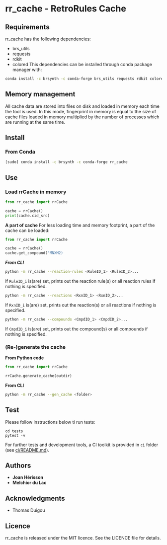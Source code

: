 # rr_cache - RetroRules Cache

## Requirements
rr_cache has the following dependencies:
- brs_utils
- requests
- rdkit
- colored
This dependencies can be installed through conda package manager with:
```sh
conda install -c brsynth -c conda-forge brs_utils requests rdkit colored
```

## Memory management

All cache data are stored into files on disk and loaded in memory each time the tool is used. In this mode, fingerprint in memory is equal to the size of cache files loaded in memory multiplied by the number of processes which are running at the same time.

## Install
### From Conda
```sh
[sudo] conda install -c brsynth -c conda-forge rr_cache
```

## Use

### Load rrCache in memory
```python
from rr_cache import rrCache

cache = rrCache()
print(cache.cid_src)
```

**A part of cache**
For less loading time and memory footprint, a part of the cache can be loaded:
```python
from rr_cache import rrCache

cache = rrCache()
cache.get_compound('MNXM2)
```
***From CLI***
```sh
python -m rr_cache --reaction-rules <RuleID_1> <RuleID_2>...
```
If `RuleID_i` is(are) set, prints out the reaction rule(s) or all reaction rules if nothing is specified.

```sh
python -m rr_cache --reactions <RxnID_1> <RxnID_2>...
```
If `RxnID_i` is(are) set, prints out the reaction(s) or all reactions if nothing is specified.

```sh
python -m rr_cache --compounds <CmpdID_1> <CmpdID_2>...
```
If `CmpdID_i` is(are) set, prints out the compound(s) or all compounds if nothing is specified.

### (Re-)generate the cache
**From Python code**
```python
from rr_cache import rrCache

rrCache.generate_cache(outdir)
```

**From CLI**
```sh
python -m rr_cache --gen_cache <folder>
```


## Test
Please follow instructions below ti run tests:
```
cd tests
pytest -v
```
For further tests and development tools, a CI toolkit is provided in `ci` folder (see [ci/README.md](ci/README.md)).


## Authors

* **Joan Hérisson**
* **Melchior du Lac**

## Acknowledgments

* Thomas Duigou


## Licence
rr_cache is released under the MIT licence. See the LICENCE file for details.
